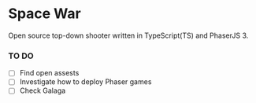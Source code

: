 # Space War
Open source top-down shooter written in TypeScript(TS) and PhaserJS 3.

### TO DO
- [ ] Find open assests 
- [ ] Investigate how to deploy Phaser games
- [ ] Check Galaga